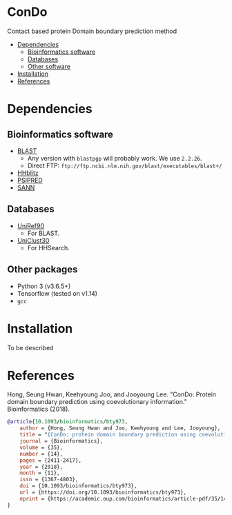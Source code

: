 # ConDo
Contact based protein Domain boundary prediction method

- [Dependencies](#dependencies)
  - [Bioinformatics software](#bioinf)
  - [Databases](#data)
  - [Other software](#other)
- [Installation](#installation)
- [References](#references)

# Dependencies
<a name="bioinf"></a>
## Bioinformatics software
- [BLAST](https://blast.ncbi.nlm.nih.gov/Blast.cgi?PAGE_TYPE=BlastDocs&DOC_TYPE=Download)
  - Any version with `blastpgp` will probably work. We use `2.2.26`.
  - Direct FTP: `ftp://ftp.ncbi.nlm.nih.gov/blast/executables/blast+/`
- [HHblitz](https://github.com/soedinglab/hh-suite.git)
- [PSIPRED](http://bioinfadmin.cs.ucl.ac.uk/downloads/psipred)
<a name="data"></a>
- [SANN](https://github.com/newtonjoo/sann)
##  Databases
- [UniRef90](https://www.uniprot.org/downloads)
  - For BLAST.
- [UniClust30](http://gwdu111.gwdg.de/~compbiol/uniclust/2018_08/)
  - For HHSearch.
<a name="other"></a>
## Other packages
- Python 3 (v3.6.5+)
- Tensorflow (tested on v1.14)
- `gcc`

# Installation
To be described
# References
Hong, Seung Hwan, Keehyoung Joo, and Jooyoung Lee. "ConDo: Protein domain boundary prediction using coevolutionary information." Bioinformatics (2018).

```bibtex
@article{10.1093/bioinformatics/bty973,
    author = {Hong, Seung Hwan and Joo, Keehyoung and Lee, Jooyoung},
    title = "{ConDo: protein domain boundary prediction using coevolutionary information}",
    journal = {Bioinformatics},
    volume = {35},
    number = {14},
    pages = {2411-2417},
    year = {2018},
    month = {11},
    issn = {1367-4803},
    doi = {10.1093/bioinformatics/bty973},
    url = {https://doi.org/10.1093/bioinformatics/bty973},
    eprint = {https://academic.oup.com/bioinformatics/article-pdf/35/14/2411/28913279/bty973.pdf},
}
```

